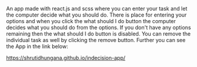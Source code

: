 An app made with react.js and scss where you can enter your task and let the computer decide what you should do. There is place for entering your options and when you click the what should I do button the computer decides what you should do from the options. If you don't have any options remaining then the what should I do button is disabled. You can remove the individual task as well by clicking the remove button. Further you can see the App in the link below:

https://shrutidhungana.github.io/indecision-app/
